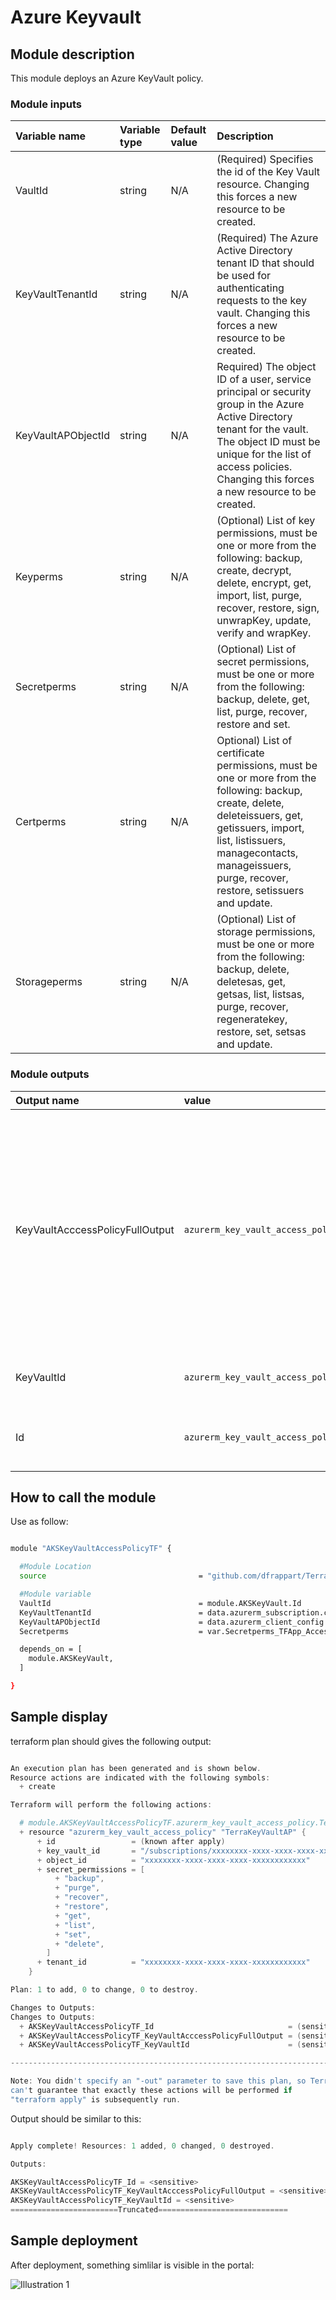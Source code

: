 # Azure Keyvault 

## Module description

This module deploys an Azure KeyVault policy.


### Module inputs

| Variable name | Variable type | Default value | Description |
|:--------------|:--------------|:--------------|:------------|
| VaultId | string | N/A | (Required) Specifies the id of the Key Vault resource. Changing this forces a new resource to be created. |
| KeyVaultTenantId | string | N/A | (Required) The Azure Active Directory tenant ID that should be used for authenticating requests to the key vault. Changing this forces a new resource to be created. |
| KeyVaultAPObjectId | string | N/A | Required) The object ID of a user, service principal or security group in the Azure Active Directory tenant for the vault. The object ID must be unique for the list of access policies. Changing this forces a new resource to be created. |
| Keyperms |string | N/A | (Optional) List of key permissions, must be one or more from the following: backup, create, decrypt, delete, encrypt, get, import, list, purge, recover, restore, sign, unwrapKey, update, verify and wrapKey. |
| Secretperms | string | N/A | (Optional) List of secret permissions, must be one or more from the following: backup, delete, get, list, purge, recover, restore and set. |
| Certperms | string | N/A | Optional) List of certificate permissions, must be one or more from the following: backup, create, delete, deleteissuers, get, getissuers, import, list, listissuers, managecontacts, manageissuers, purge, recover, restore, setissuers and update. |
| Storageperms | string | N/A | (Optional) List of storage permissions, must be one or more from the following: backup, delete, deletesas, get, getsas, list, listsas, purge, recover, regeneratekey, restore, set, setsas and update. |

  


### Module outputs

| Output name | value | Description |
|:------------|:------|:------------|
| KeyVaultAcccessPolicyFullOutput | `azurerm_key_vault_access_policy.TerraKeyVaultAP` | send all the resource information available in the output. In future version, this may be the only output and detailed informtion will probably be queried specifically from the root module |
| KeyVaultId | `azurerm_key_vault_access_policy.TerraKeyVaultAP.key_vault_id` | The resource id of the keyvault |
| Id | `azurerm_key_vault_access_policy.TerraKeyVaultAP.id` | The id of the keyvault access policy |

  

## How to call the module
 

Use as follow:

```bash

module "AKSKeyVaultAccessPolicyTF" {

  #Module Location
  source                                  = "github.com/dfrappart/Terra-AZModuletest//Modules_building_blocks//411_KeyVault_Access_Policy/"

  #Module variable     
  VaultId                                 = module.AKSKeyVault.Id
  KeyVaultTenantId                        = data.azurerm_subscription.current.tenant_id
  KeyVaultAPObjectId                      = data.azurerm_client_config.currentclientconfig.object_id
  Secretperms                             = var.Secretperms_TFApp_AccessPolicy

  depends_on = [
    module.AKSKeyVault,
  ]

}

```

## Sample display

terraform plan should gives the following output:

```powershell

An execution plan has been generated and is shown below.
Resource actions are indicated with the following symbols:
  + create

Terraform will perform the following actions:

  # module.AKSKeyVaultAccessPolicyTF.azurerm_key_vault_access_policy.TerraKeyVaultAP will be created
  + resource "azurerm_key_vault_access_policy" "TerraKeyVaultAP" {
      + id                 = (known after apply)
      + key_vault_id       = "/subscriptions/xxxxxxxx-xxxx-xxxx-xxxx-xxxxxxxxxxxx/resourceGroups/rsglabmeetup/providers/Microsoft.KeyVault/vaults/akvfeb06"
      + object_id          = "xxxxxxxx-xxxx-xxxx-xxxx-xxxxxxxxxxxx"
      + secret_permissions = [
          + "backup",
          + "purge",
          + "recover",
          + "restore",
          + "get",
          + "list",
          + "set",
          + "delete",
        ]
      + tenant_id          = "xxxxxxxx-xxxx-xxxx-xxxx-xxxxxxxxxxxx"
    }

Plan: 1 to add, 0 to change, 0 to destroy.

Changes to Outputs:
Changes to Outputs:
  + AKSKeyVaultAccessPolicyTF_Id                              = (sensitive value)
  + AKSKeyVaultAccessPolicyTF_KeyVaultAcccessPolicyFullOutput = (sensitive value)
  + AKSKeyVaultAccessPolicyTF_KeyVaultId                      = (sensitive value)

------------------------------------------------------------------------

Note: You didn't specify an "-out" parameter to save this plan, so Terraform
can't guarantee that exactly these actions will be performed if
"terraform apply" is subsequently run.

```

Output should be similar to this:

```powershell

Apply complete! Resources: 1 added, 0 changed, 0 destroyed.

Outputs:

AKSKeyVaultAccessPolicyTF_Id = <sensitive>
AKSKeyVaultAccessPolicyTF_KeyVaultAcccessPolicyFullOutput = <sensitive>
AKSKeyVaultAccessPolicyTF_KeyVaultId = <sensitive>
========================Truncated=============================

```

## Sample deployment

After deployment, something simlilar is visible in the portal:

![Illustration 1](./Img/akvpol001.png)



